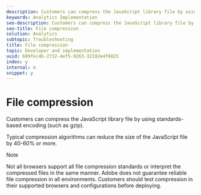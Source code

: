```yaml
---
description: Customers can compress the JavaScript library file by using standards-based encoding (such as gzip).
keywords: Analytics Implementation
seo-description: Customers can compress the JavaScript library file by using standards-based encoding (such as gzip).
seo-title: File compression
solution: Analytics
subtopic: Troubleshooting
title: File compression
topic: Developer and implementation
uuid: 609fec4b-2732-4ef5-9263-32192e4f0825
index: y
internal: n
snippet: y
---
```


# File compression

Customers can compress the JavaScript library file by using standards-based encoding (such as gzip).

Typical compression algorithms can reduce the size of the JavaScript file by 40-60% or more.

>[!NOTE]
>
>Not all browsers support all file compression standards or interpret the compressed files in the same manner. Adobe does not guarantee reliable file compression in all environments. Customers should test compression in their supported browsers and configurations before deploying.

